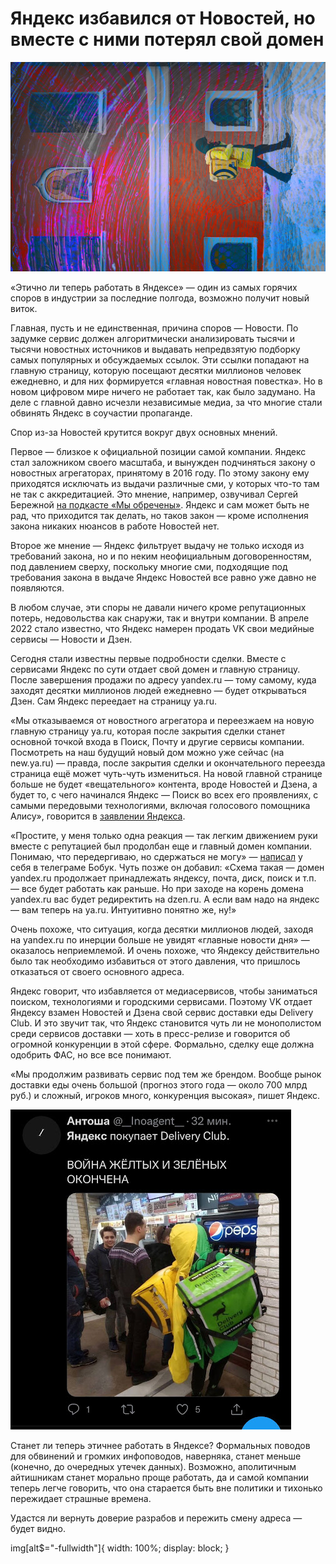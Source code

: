 # Яндекс избавился от Новостей, но вместе с ними потерял свой домен

![img](preview.jpg)

«Этично ли теперь работать в Яндексе» — один из самых горячих споров в индустрии за последние полгода, возможно получит новый виток.

Главная, пусть и не единственная, причина споров — Новости. По задумке сервис должен алгоритмически анализировать тысячи и тысячи новостных источников и выдавать непредвзятую подборку самых популярных и обсуждаемых ссылок. Эти ссылки попадают на главную страницу, которую посещают десятки миллионов человек ежедневно, и для них формируется «главная новостная повестка». Но в новом цифровом мире ничего не работает так, как было задумано. На деле с главной давно исчезли независимые медиа, за что многие стали обвинять Яндекс в соучастии пропаганде. 

Спор из-за Новостей крутится вокруг двух основных мнений.

Первое — близкое к официальной позиции самой компании. Яндекс стал заложником своего масштаба, и вынужден подчиняться закону о новостных агрегаторах, принятому в 2016 году. По этому закону ему приходятся исключать из выдачи различные сми, у которых что-то там не так с аккредитацией. Это мнение, например, озвучивал Сергей Бережной [на подкасте «Мы обречены»](https://youtu.be/1eRialpouYU). Яндекс и сам может быть не рад, что приходится так делать, но таков закон — кроме исполнения закона никаких нюансов в работе Новостей нет. 

Второе же мнение — Яндекс фильтрует выдачу не только исходя из требований закона, но и по неким неофициальным договоренностям, под давлением сверху, поскольку многие сми, подходящие под требования закона в выдаче Яндекс Новостей все равно уже давно не появляются.

В любом случае, эти споры не давали ничего кроме репутационных потерь, недовольства как снаружи, так и внутри компании. В апреле 2022 стало известно, что Яндекс намерен продать VK свои медийные сервисы — Новости и Дзен.

Сегодня стали известны первые подробности сделки. Вместе с сервисами Яндекс по сути отдает свой домен и главную страницу. После завершения продажи по адресу yandex.ru — тому самому, куда заходят десятки миллионов людей ежедневно — будет открываться Дзен. Сам Яндекс переедает на страницу ya.ru.

«Мы отказываемся от новостного агрегатора и переезжаем на новую главную страницу ya.ru, которая после закрытия сделки станет основной точкой входа в Поиск, Почту и другие сервисы компании. Посмотреть на наш будущий новый дом можно уже сейчас (на new.ya.ru) — правда, после закрытия сделки и окончательного переезда страница ещё может чуть-чуть измениться.
На новой главной странице больше не будет «вещательного» контента, вроде Новостей и Дзена, а будет то, с чего начинался Яндекс — Поиск во всех его проявлениях, с самыми передовыми технологиями, включая голосового помощника Алису», говорится в [заявлении Яндекса](https://t.me/yndx_forinvestors/105).

«Простите, у меня только одна реакция — так легким движением руки вместе с репутацией был продолбан еще и главный домен компании. Понимаю, что передергиваю, но сдержаться не могу» — [написал](https://t.me/addmeto/5016) у себя в телеграме Бобук. Чуть позже он добавил: «Схема такая — домен yandex.ru продолжает принадлежать яндексу, почта, диск, поиск и т.п. — все будет работать как раньше. Но при заходе на корень домена yandex.ru вас будет редиректить на dzen.ru. А если вам надо на яндекс — вам теперь на ya.ru. Интуитивно понятно же, ну!»

Очень похоже, что ситуация, когда десятки миллионов людей, заходя на yandex.ru по инерции больше не увидят «главные новости дня» — оказалось неприемлемой. И очень похоже, что Яндексу действительно было так необходимо избавиться от этого давления, что пришлось отказаться от своего основного адреса.

Яндекс говорит, что избавляется от медиасервисов, чтобы заниматься поиском, технологиями и городскими сервисами. Поэтому VK отдает Яндексу взамен Новостей и Дзена свой сервис доставки еды Delivery Club. И это звучит так, что Яндекс становится чуть ли не монополистом среди сервисов доставки — хоть в пресс-релизе и говорится об огромной конкуренции в этой сфере. Формально, сделку еще должна одобрить ФАС, но все все понимают. 

«Мы продолжим развивать сервис под тем же брендом. Вообще рынок доставки еды очень большой (прогноз этого года — около 700 млрд руб.) и сложный, игроков много, конкуренция высокая», пишет Яндекс.

![Picture of the Beach -fullwidth](delivery6.jpg)

Станет ли теперь этичнее работать в Яндексе? Формальных поводов для обвинений и громких инфоповодов, наверняка, станет меньше (конечно, до очередных утечек данных). Возможно, аполитичным айтишникам станет морально проще работать, да и самой компании теперь легче говорить, что она старается быть вне политики и тихонько пережидает страшные времена.

Удастся ли вернуть доверие разрабов и пережить смену адреса — будет видно.

img[alt$="-fullwidth"]{
  width:  100%;
  display: block;
}
